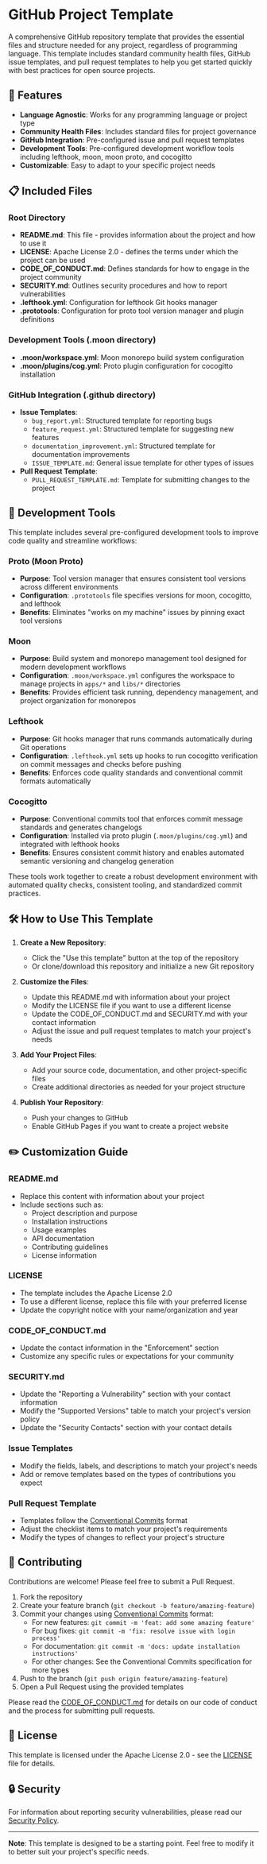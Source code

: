 # GitHub Project Template

A comprehensive GitHub repository template that provides the essential files
and structure needed for any project, regardless of programming language. This
template includes standard community health files, GitHub issue templates, and
pull request templates to help you get started quickly with best practices for
open source projects.

## 🚀 Features

- **Language Agnostic**: Works for any programming language or project type
- **Community Health Files**: Includes standard files for project governance
- **GitHub Integration**: Pre-configured issue and pull request templates
- **Development Tools**: Pre-configured development workflow tools including lefthook, moon, moon proto, and cocogitto
- **Customizable**: Easy to adapt to your specific project needs

## 📋 Included Files

### Root Directory

- **README.md**: This file - provides information about the project and how to use it
- **LICENSE**: Apache License 2.0 - defines the terms under which the project can be used
- **CODE_OF_CONDUCT.md**: Defines standards for how to engage in the project community
- **SECURITY.md**: Outlines security procedures and how to report vulnerabilities
- **.lefthook.yml**: Configuration for lefthook Git hooks manager
- **.prototools**: Configuration for proto tool version manager and plugin definitions

### Development Tools (.moon directory)

- **.moon/workspace.yml**: Moon monorepo build system configuration
- **.moon/plugins/cog.yml**: Proto plugin configuration for cocogitto installation

### GitHub Integration (.github directory)

- **Issue Templates**:
    - `bug_report.yml`: Structured template for reporting bugs
    - `feature_request.yml`: Structured template for suggesting new features
    - `documentation_improvement.yml`: Structured template for documentation improvements
    - `ISSUE_TEMPLATE.md`: General issue template for other types of issues
- **Pull Request Template**:
    - `PULL_REQUEST_TEMPLATE.md`: Template for submitting changes to the project

## 🔧 Development Tools

This template includes several pre-configured development tools to improve code quality and streamline workflows:

### Proto (Moon Proto)
- **Purpose**: Tool version manager that ensures consistent tool versions across different environments
- **Configuration**: `.prototools` file specifies versions for moon, cocogitto, and lefthook
- **Benefits**: Eliminates "works on my machine" issues by pinning exact tool versions

### Moon
- **Purpose**: Build system and monorepo management tool designed for modern development workflows
- **Configuration**: `.moon/workspace.yml` configures the workspace to manage projects in `apps/*` and `libs/*` directories
- **Benefits**: Provides efficient task running, dependency management, and project organization for monorepos

### Lefthook
- **Purpose**: Git hooks manager that runs commands automatically during Git operations
- **Configuration**: `.lefthook.yml` sets up hooks to run cocogitto verification on commit messages and checks before pushing
- **Benefits**: Enforces code quality standards and conventional commit formats automatically

### Cocogitto
- **Purpose**: Conventional commits tool that enforces commit message standards and generates changelogs
- **Configuration**: Installed via proto plugin (`.moon/plugins/cog.yml`) and integrated with lefthook hooks
- **Benefits**: Ensures consistent commit history and enables automated semantic versioning and changelog generation

These tools work together to create a robust development environment with automated quality checks, consistent tooling, and standardized commit practices.

## 🛠️ How to Use This Template

1. **Create a New Repository**:
    - Click the "Use this template" button at the top of the repository
    - Or clone/download this repository and initialize a new Git repository

2. **Customize the Files**:
    - Update this README.md with information about your project
    - Modify the LICENSE file if you want to use a different license
    - Update the CODE_OF_CONDUCT.md and SECURITY.md with your contact information
    - Adjust the issue and pull request templates to match your project's needs

3. **Add Your Project Files**:
    - Add your source code, documentation, and other project-specific files
    - Create additional directories as needed for your project structure

4. **Publish Your Repository**:
    - Push your changes to GitHub
    - Enable GitHub Pages if you want to create a project website

## ✏️ Customization Guide

### README.md

- Replace this content with information about your project
- Include sections such as:
    - Project description and purpose
    - Installation instructions
    - Usage examples
    - API documentation
    - Contributing guidelines
    - License information

### LICENSE

- The template includes the Apache License 2.0
- To use a different license, replace this file with your preferred license
- Update the copyright notice with your name/organization and year

### CODE_OF_CONDUCT.md

- Update the contact information in the "Enforcement" section
- Customize any specific rules or expectations for your community

### SECURITY.md

- Update the "Reporting a Vulnerability" section with your contact information
- Modify the "Supported Versions" table to match your project's version policy
- Update the "Security Contacts" section with your contact details

### Issue Templates

- Modify the fields, labels, and descriptions to match your project's needs
- Add or remove templates based on the types of contributions you expect

### Pull Request Template

- Templates follow the [Conventional Commits](https://www.conventionalcommits.org/en/v1.0.0/) format
- Adjust the checklist items to match your project's requirements
- Modify the types of changes to reflect your project's structure

## 🤝 Contributing

Contributions are welcome! Please feel free to submit a Pull Request.

1. Fork the repository
2. Create your feature branch (`git checkout -b feature/amazing-feature`)
3. Commit your changes using [Conventional Commits](https://www.conventionalcommits.org/en/v1.0.0/) format:
   - For new features: `git commit -m 'feat: add some amazing feature'`
   - For bug fixes: `git commit -m 'fix: resolve issue with login process'`
   - For documentation: `git commit -m 'docs: update installation instructions'`
   - For other changes: See the Conventional Commits specification for more types
4. Push to the branch (`git push origin feature/amazing-feature`)
5. Open a Pull Request using the provided templates

Please read the [CODE_OF_CONDUCT.md](CODE_OF_CONDUCT.md) for details on our code of conduct and the process for
submitting pull requests.

## 📄 License

This template is licensed under the Apache License 2.0 - see the [LICENSE](LICENSE) file for details.

## 🔒 Security

For information about reporting security vulnerabilities, please read our [Security Policy](SECURITY.md).

---

**Note**: This template is designed to be a starting point. Feel free to modify it to better suit your project's
specific needs.
